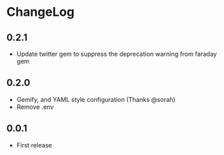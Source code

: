 # ChangeLog
## 0.2.1
- Update twitter gem to suppress the deprecation warning from faraday gem

## 0.2.0
- Gemify, and YAML style configuration (Thanks @sorah)
- Remove .env

## 0.0.1
- First release
